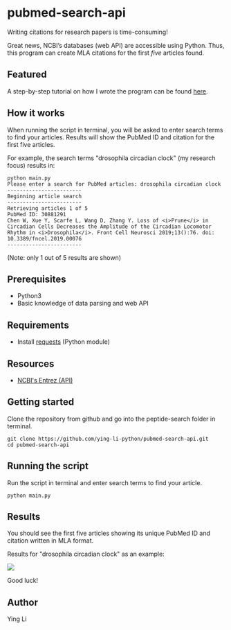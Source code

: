 # pubmed-search-api

Writing citations for research papers is time-consuming!

Great news, NCBI’s databases (web API) are accessible using Python. Thus, this program can create MLA citations for the first *five* articles found.

## Featured 
A step-by-step tutorial on how I wrote the program can be found [here](https://creativepython.wordpress.com/2019/04/01/biologypython-retrieve-ncbis-pubmed-articles-and-create-citations-with-python-tutorial/).

## How it works 
When running the script in terminal, you will be asked to enter search terms to find your articles. Results will show the PubMed ID and citation for the first five articles. 

For example, the search terms "drosophila circadian clock" (my research focus) results in: 
```
python main.py 
Please enter a search for PubMed articles: drosophila circadian clock 
------------------------
Beginning article search
------------------------
Retrieving articles 1 of 5
PubMed ID: 30881291
Chen W, Xue Y, Scarfe L, Wang D, Zhang Y. Loss of <i>Prune</i> in Circadian Cells Decreases the Amplitude of the Circadian Locomotor Rhythm in <i>Drosophila</i>. Front Cell Neurosci 2019;13():76. doi: 10.3389/fncel.2019.00076
------------------------
```
(Note: only 1 out of 5 results are shown)


## Prerequisites
- Python3
- Basic knowledge of data parsing and web API 

## Requirements
- Install [requests](https://www.pythonforbeginners.com/requests/using-requests-in-python) (Python module)

## Resources 
- [NCBI's Entrez (API)](https://www.ncbi.nlm.nih.gov/books/NBK25500/) 

## Getting started 
Clone the repository from github and go into the peptide-search folder in terminal.
```
git clone https://github.com/ying-li-python/pubmed-search-api.git
cd pubmed-search-api
```

## Running the script 

Run the script in terminal and enter search terms to find your article.
```
python main.py
```

## Results 
You should see the first five articles showing its unique PubMed ID and citation written in MLA format. 

Results for "drosophila circadian clock" as an example:

<img src="https://raw.githubusercontent.com/ying-li-python/pubmed-search-api/master/Images/results.png"> 

Good luck! 

## Author
Ying Li 

